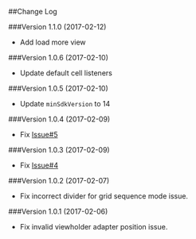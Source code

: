 ##Change Log

###Version 1.1.0 (2017-02-12)
- Add load more view

###Version 1.0.6 (2017-02-10)
- Update default cell listeners

###Version 1.0.5 (2017-02-10)
- Update `minSdkVersion` to 14

###Version 1.0.4 (2017-02-09)
- Fix [Issue#5](https://github.com/jaychang0917/SimpleRecyclerView/issues/5)

###Version 1.0.3 (2017-02-09)
- Fix [Issue#4](https://github.com/jaychang0917/SimpleRecyclerView/issues/4)

###Version 1.0.2 (2017-02-07)
- Fix incorrect divider for grid sequence mode issue.

###Version 1.0.1 (2017-02-06)
- Fix invalid viewholder adapter position issue.
